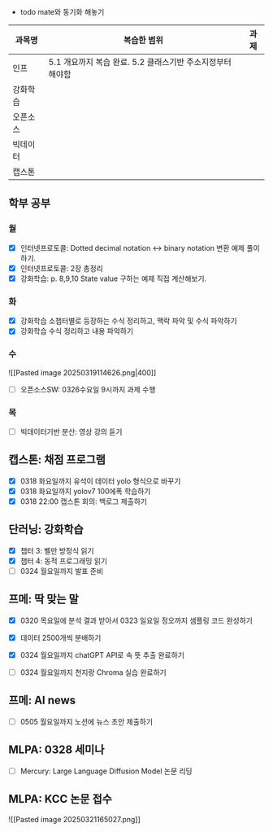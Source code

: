 - todo mate와 동기화 해놓기


| 과목명  | 복습한 범위                               | 과제  |
| ---- | ------------------------------------ | --- |
| 인프   | 5.1 개요까지 복습 완료. 5.2 클래스기반 주소지정부터 해야함 |     |
| 강화학습 |                                      |     |
| 오픈소스 |                                      |     |
| 빅데이터 |                                      |     |
| 캡스톤  |                                      |     |


## 학부 공부
### 월
- [x] 인터넷프로토콜: Dotted decimal notation <-> binary notation 변환 예제 풀이하기.
- [x] 인터넷프로토콜: 2장 총정리
- [x] 강화학습: p. 8,9,10 State value 구하는 예제 직접 계산해보기.

### 화
- [x] 강화학습 소챕터별로 등장하는 수식 정리하고, 맥락 파악 및 수식 파악하기
- [x] 강화학습 수식 정리하고 내용 파악하기

### 수
![[Pasted image 20250319114626.png|400]]
- [ ] 오픈소스SW: 0326수요일 9시까지 과제 수행

### 목
- [ ] 빅데이터기반 분산: 영상 강의 듣기


## 캡스톤: 채점 프로그램
- [x] 0318 화요일까지 유석이 데이터 yolo 형식으로 바꾸기
- [x] 0318 화요일까지 yolov7 100에폭 학습하기
- [x] 0318 22:00 캡스톤 회의: 백로그 제출하기

## 단러닝: 강화학습
- [x] 챕터 3: 벨만 방정식 읽기
- [x] 챕터 4: 동적 프로그래밍 읽기
- [ ] 0324 월요일까지 발표 준비

## 프메: 딱 맞는 말
- [x] 0320 목요일에 분석 결과 받아서 0323 일요일 정오까지 샘플링 코드 완성하기
- [x] 데이터 2500개씩 분배하기
- [x] 0324 월요일까지 chatGPT API로 속 뜻 추출 완료하기
- [ ] 0324 월요일까지 천지랑 Chroma 실습 완료하기


## 프메: AI news
- [ ] 0505 월요일까지 노션에 뉴스 초안 제출하기

## MLPA: 0328 세미나
- [ ] Mercury: Large Language Diffusion Model 논문 리딩

## MLPA: KCC 논문 접수
![[Pasted image 20250321165027.png]]
